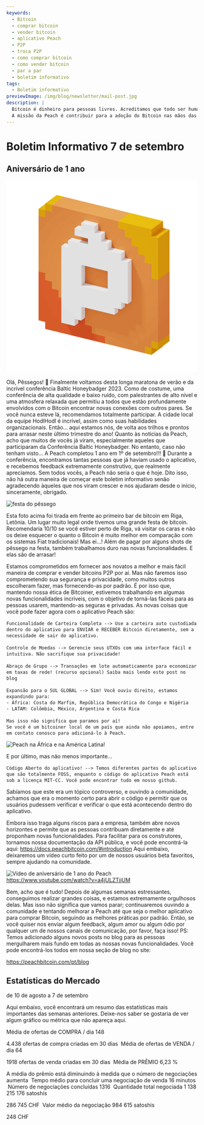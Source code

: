 ```yaml
---
keywords:
  - Bitcoin
  - comprar bitcoin
  - vender bitcoin
  - aplicativo Peach
  - P2P
  - troca P2P
  - como comprar bitcoin
  - como vender bitcoin
  - par a par
  - boletim informativo
tags:
  - Boletim informativo
previewImage: /img/blog/newsletter/mail-post.jpg
description: |
  Bitcoin é dinheiro para pessoas livres. Acreditamos que todo ser humano tem o direito de escolher qual dinheiro usar para armazenar sua riqueza, o resultado de seu trabalho, seu tempo e energia.
  A missão da Peach é contribuir para a adoção do Bitcoin nas mãos das pessoas.
---
```


# Boletim Informativo 7 de setembro

## Aniversário de 1 ano

![peachy peach bitcoin gif](/img/blog/newsletter/gif-peach.gif)

Olá, Pêssegos! 🍑
Finalmente voltamos desta longa maratona de verão e da incrível conferência Baltic Honeybadger 2023.
Como de costume, uma conferência de alta qualidade e baixo ruído, com palestrantes de alto nível e uma atmosfera relaxada que permitiu a todos que estão profundamente envolvidos com o Bitcoin encontrar novas conexões com outros pares.
Se você nunca esteve lá, recomendamos totalmente participar. A cidade local da equipe HodlHodl é incrível, assim como suas habilidades organizacionais.
Então... aqui estamos nós, de volta aos trilhos e prontos para arrasar neste último trimestre do ano!
Quanto às notícias da Peach, acho que muitos de vocês já viram, especialmente aqueles que participaram da Conferência Baltic Honeybadger. No entanto, caso não tenham visto...
A Peach completou 1 ano em 1º de setembro!!! 🎂
Durante a conferência, encontramos tantas pessoas que já haviam usado o aplicativo, e recebemos feedback extremamente construtivo, que realmente apreciamos. Sem todos vocês, a Peach não seria o que é hoje.
Dito isso, não há outra maneira de começar este boletim informativo senão agradecendo àqueles que nos viram crescer e nos ajudaram desde o início, sinceramente, obrigado.

![festa do pêssego](https://img.mailinblue.com/5647291/images/content_library/original/64f9baaacf47e56e5c144ce8.jpeg)

Esta foto acima foi tirada em frente ao primeiro bar de bitcoin em Riga, Letônia. Um lugar muito legal onde tivemos uma grande festa de bitcoin. Recomendaria 10/10 se você estiver perto de Riga, vá visitar os caras e não os deixe esquecer o quanto o Bitcoin é muito melhor em comparação com os sistemas Fiat tradicionais!
Mas ei...! Além de pagar por alguns shots de pêssego na festa, também trabalhamos duro nas novas funcionalidades. E elas são de arrasar!

Estamos comprometidos em fornecer aos novatos a melhor e mais fácil maneira de comprar e vender bitcoins P2P por aí.
Mas não faremos isso comprometendo sua segurança e privacidade, como muitos outros escolheram fazer, mas fornecendo-as por padrão.
É por isso que, mantendo nossa ética de Bitcoiner, estivemos trabalhando em algumas novas funcionalidades incríveis, com o objetivo de torná-las fáceis para as pessoas usarem, mantendo-as seguras e privadas. As novas coisas que você pode fazer agora com o aplicativo Peach são:

    Funcionalidade de Carteira Completa --> Use a carteira auto custodiada dentro do aplicativo para ENVIAR e RECEBER Bitcoin diretamente, sem a necessidade de sair do aplicativo.

    Controle de Moedas --> Gerencie seus UTXOs com uma interface fácil e intuitiva. Não sacrifique sua privacidade!

    Abraço de Grupo --> Transações em lote automaticamente para economizar em taxas de rede! (recurso opcional) Saiba mais lendo este post no blog

    Expansão para o SUL GLOBAL --> Sim! Você ouviu direito, estamos expandindo para:
    - África: Costa do Marfim, República Democrática do Congo e Nigéria
    - LATAM: Colômbia, México, Argentina e Costa Rica

    Mas isso não significa que paramos por aí!
    Se você é um bitcoiner local de um país que ainda não apoiamos, entre em contato conosco para adicioná-lo à Peach.

![Peach na África e na América Latina!](https://img.mailinblue.com/5647291/images/content_library/original/64f9c0ffe65d8946086ff941.jpg)

E por último, mas não menos importante...

    Código Aberto do aplicativo! --> Temos diferentes partes do aplicativo que são totalmente FOSS, enquanto o código do aplicativo Peach está sob a licença MIT-CC. Você pode encontrar tudo em nosso github.

Sabíamos que este era um tópico controverso, e ouvindo a comunidade, achamos que era o momento certo para abrir o código e permitir que os usuários pudessem verificar e verificar o que está acontecendo dentro do aplicativo.

Embora isso traga alguns riscos para a empresa, também abre novos horizontes e permite que as pessoas contribuam diretamente e até proponham novas funcionalidades.
Para facilitar para os construtores, tornamos nossa documentação da API pública, e você pode encontrá-la aqui: https://docs.peachbitcoin.com/#introduction
Aqui embaixo, deixaremos um vídeo curto feito por um de nossos usuários beta favoritos, sempre ajudando na comunidade.

![Vídeo de aniversário de 1 ano do Peach](https://www.youtube.com/watch?v=a4jULZTjjUM)
https://www.youtube.com/watch?v=a4jULZTjjUM

Bem, acho que é tudo! Depois de algumas semanas estressantes, conseguimos realizar grandes coisas, e estamos extremamente orgulhosos delas. Mas isso não significa que vamos parar; continuaremos ouvindo a comunidade e tentando melhorar a Peach até que seja o melhor aplicativo para comprar Bitcoin, seguindo as melhores práticas por padrão.
Então, se você quiser nos enviar algum feedback, algum amor ou algum ódio por qualquer um de nossos canais de comunicação, por favor, faça isso!
PS: Temos adicionado alguns novos posts no blog para as pessoas mergulharem mais fundo em todas as nossas novas funcionalidades. Você pode encontrá-los todos em nossa seção de blog no site:

https://peachbitcoin.com/pt/blog

## Estatísticas do Mercado

de 10 de agosto a 7 de setembro

Aqui embaixo, você encontrará um resumo das estatísticas mais importantes das semanas anteriores. Deixe-nos saber se gostaria de ver algum gráfico ou métrica que não apareça aqui.

Média de ofertas de COMPRA / dia
148

4.438 ofertas de compra criadas em 30 dias
­
Média de ofertas de VENDA / dia
64

1918 ofertas de venda criadas em 30 dias
­
Média de PRÊMIO
6,23 %

A média do prêmio está diminuindo à medida que o número de negociações aumenta
­
Tempo médio para concluir uma negociação de venda
16 minutos
­
Número de negociações concluídas
1316
­
Quantidade total negociada
1 138 215 176 satoshis

286 745 CHF
­
Valor médio da negociação
984 615 satoshis

248 CHF
